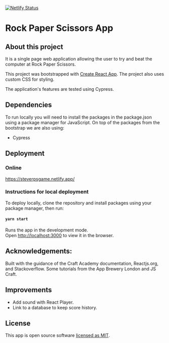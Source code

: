 [![Netlify Status](https://api.netlify.com/api/v1/badges/5d7cf89e-956c-45fb-b711-a1e831aed274/deploy-status)](https://app.netlify.com/sites/steverpsgame/deploys)
# Rock Paper Scissors App

## About this project
It is a single page web application allowing the user to try and beat the computer at Rock Paper Scissors.

This project was bootstrapped with [Create React App](https://github.com/facebook/create-react-app).
The project also uses custom CSS for styling.

The application's features are tested using Cypress.

## Dependencies
To run locally you will need to install the packages in the package.json using a package manager for JavaScript.
On top of the packages from the bootstrap we are also using:
- Cypress



## Deployment
### Online
https://steverpsgame.netlify.app/
### Instructions for local deployment
To deploy locally, clone the repository and install packages using your package manager, then run:
#### `yarn start`

Runs the app in the development mode.<br />
Open [http://localhost:3000](http://localhost:3000) to view it in the browser.

## Acknowledgements:<br>
Built with the guidance of the Craft Academy documentation, Reactjs.org, and Stackoverflow.
Some tutorials from the App Brewery London and JS Craft.

## Improvements
- Add sound with React Player.
- Link to a database to keep score history.

## License
This app is open source software [licensed as MIT](https://mit-license.org/).
